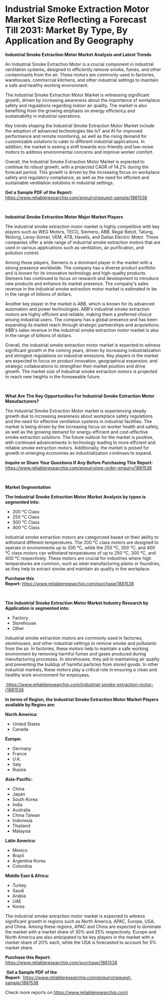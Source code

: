 <p><h1>Industrial Smoke Extraction Motor Market Size Reflecting a Forecast Till 2031: Market By Type, By Application and By Geography</h1></p><p><strong>Industrial Smoke Extraction Motor Market Analysis and Latest Trends</strong></p>
<p><p>An Industrial Smoke Extraction Motor is a crucial component in industrial ventilation systems, designed to efficiently remove smoke, fumes, and other contaminants from the air. These motors are commonly used in factories, warehouses, commercial kitchens, and other industrial settings to maintain a safe and healthy working environment.</p><p>The Industrial Smoke Extraction Motor Market is witnessing significant growth, driven by increasing awareness about the importance of workplace safety and regulations regarding indoor air quality. The market is also benefiting from the growing emphasis on energy efficiency and sustainability in industrial operations.</p><p>Key trends shaping the Industrial Smoke Extraction Motor Market include the adoption of advanced technologies like IoT and AI for improved performance and remote monitoring, as well as the rising demand for customizable solutions to cater to different industrial applications. In addition, the market is seeing a shift towards eco-friendly and low-noise motors to address environmental concerns and improve worker comfort.</p><p>Overall, the Industrial Smoke Extraction Motor Market is expected to continue its robust growth, with a projected CAGR of 14.2% during the forecast period. This growth is driven by the increasing focus on workplace safety and regulatory compliance, as well as the need for efficient and sustainable ventilation solutions in industrial settings.</p></p>
<p><strong>Get a Sample PDF of the Report:&nbsp;</strong> <a href="https://www.reliableresearchiq.com/enquiry/request-sample/1881538">https://www.reliableresearchiq.com/enquiry/request-sample/1881538</a></p>
<p>&nbsp;</p>
<p><strong>Industrial Smoke Extraction Motor Major Market Players</strong></p>
<p><p>The industrial smoke extraction motor market is highly competitive with key players such as WEG Motors, TECO, Siemens, ABB, Regal Beloit, Tatung, Wolong, Leroy-Somer, VEM, ATB, Havells, and Dalian Electric Motor. These companies offer a wide range of industrial smoke extraction motors that are used in various applications such as ventilation, air purification, and pollution control.</p><p>Among these players, Siemens is a dominant player in the market with a strong presence worldwide. The company has a diverse product portfolio and is known for its innovative technology and high-quality products. Siemens has continued to focus on research and development to introduce new products and enhance its market presence. The company's sales revenue in the industrial smoke extraction motor market is estimated to be in the range of billions of dollars.</p><p>Another key player in the market is ABB, which is known for its advanced automation and power technologies. ABB's industrial smoke extraction motors are highly efficient and reliable, making them a preferred choice among industrial users. The company has a global presence and has been expanding its market reach through strategic partnerships and acquisitions. ABB's sales revenue in the industrial smoke extraction motor market is also in the range of billions of dollars.</p><p>Overall, the industrial smoke extraction motor market is expected to witness significant growth in the coming years, driven by increasing industrialization and stringent regulations on industrial emissions. Key players in the market are expected to focus on product innovation, geographical expansion, and strategic collaborations to strengthen their market position and drive growth. The market size of industrial smoke extraction motors is projected to reach new heights in the foreseeable future.</p></p>
<p>&nbsp;</p>
<p><strong>What Are The Key Opportunities For Industrial Smoke Extraction Motor Manufacturers?</strong></p>
<p><p>The Industrial Smoke Extraction Motor market is experiencing steady growth due to increasing awareness about workplace safety regulations and the need for effective ventilation systems in industrial facilities. The market is being driven by the increasing focus on worker health and safety, as well as the growing demand for energy-efficient and cost-effective smoke extraction solutions. The future outlook for the market is positive, with continued advancements in technology leading to more efficient and reliable smoke extraction motors. Additionally, the market is poised for growth in emerging economies as industrialization continues to expand.</p></p>
<p><strong>Inquire or Share Your Questions If Any Before Purchasing This Report:</strong> <a href="https://www.reliableresearchiq.com/enquiry/pre-order-enquiry/1881538">https://www.reliableresearchiq.com/enquiry/pre-order-enquiry/1881538</a></p>
<p>&nbsp;</p>
<p><strong>Market Segmentation</strong></p>
<p><strong>The Industrial Smoke Extraction Motor Market Analysis by types is segmented into:</strong></p>
<p><ul><li>200 °C Class</li><li>250 °C Class</li><li>300 °C Class</li><li>400 °C Class</li></ul></p>
<p><p>Industrial smoke extraction motors are categorized based on their ability to withstand different temperatures. The 200 °C class motors are designed to operate in environments up to 200 °C, while the 250 °C, 300 °C, and 400 °C class motors can withstand temperatures of up to 250 °C, 300 °C, and 400 °C respectively. These motors are crucial for industries where high temperatures are common, such as steel manufacturing plants or foundries, as they help to extract smoke and maintain air quality in the workplace.</p></p>
<p><strong>Purchase this Report:&nbsp;</strong><a href="https://www.reliableresearchiq.com/purchase/1881538">https://www.reliableresearchiq.com/purchase/1881538</a></p>
<p>&nbsp;</p>
<p><strong>The Industrial Smoke Extraction Motor Market Industry Research by Application is segmented into:</strong></p>
<p><ul><li>Factory</li><li>Storehouse</li><li>Other</li></ul></p>
<p><p>Industrial smoke extraction motors are commonly used in factories, storehouses, and other industrial settings to remove smoke and pollutants from the air. In factories, these motors help to maintain a safe working environment by removing harmful fumes and gases produced during manufacturing processes. In storehouses, they aid in maintaining air quality and preventing the buildup of harmful particles from stored goods. In other industrial markets, these motors play a critical role in ensuring a clean and healthy work environment for employees.</p></p>
<p><a href="https://www.reliableresearchiq.com/industrial-smoke-extraction-motor-r1881538">&nbsp;https://www.reliableresearchiq.com/industrial-smoke-extraction-motor-r1881538</a></p>
<p><strong>In terms of Region, the Industrial Smoke Extraction Motor Market Players available by Region are:</strong></p>
<p>
    <p> <strong> North America: </strong>
        <ul>
            <li>United States</li>
            <li>Canada</li>
        </ul>
        </p> 
    <p> <strong> Europe: </strong>
        <ul>
            <li>Germany</li>
            <li>France</li>
            <li>U.K.</li>
            <li>Italy</li>
            <li>Russia</li>
        </ul>
        </p> 
    <p> <strong> Asia-Pacific: </strong>
        <ul>
            <li>China</li>
            <li>Japan</li>
            <li>South Korea</li>
            <li>India</li>
            <li>Australia</li>
            <li>China Taiwan</li>
            <li>Indonesia</li>
            <li>Thailand</li>
            <li>Malaysia</li>
        </ul>
        </p> 
    <p> <strong> Latin America: </strong>
        <ul>
            <li>Mexico</li>
            <li>Brazil</li>
            <li>Argentina Korea</li>
            <li>Colombia</li>
        </ul>
        </p> 
    <p> <strong> Middle East & Africa: </strong>
        <ul>
            <li>Turkey</li>
            <li>Saudi</li>
            <li>Arabia</li>
            <li>UAE</li>
            <li>Korea</li>
        </ul>
    </p>
    </p>
<p><p>The industrial smoke extraction motor market is expected to witness significant growth in regions such as North America, APAC, Europe, USA, and China. Among these regions, APAC and China are expected to dominate the market with a market share of 30% and 25% respectively. Europe and North America are also anticipated to be key players in the market with a market share of 20% each, while the USA is forecasted to account for 5% market share.</p></p>
<p><strong>Purchase this Report: </strong><a href="https://www.reliableresearchiq.com/purchase/1881538">https://www.reliableresearchiq.com/purchase/1881538</a></p>
<p>&nbsp;<strong>Get a Sample PDF of the Report:&nbsp;&nbsp;</strong><a href="https://www.reliableresearchiq.com/enquiry/request-sample/1881538">https://www.reliableresearchiq.com/enquiry/request-sample/1881538</a></p>
<p><strong></strong></p>
<p>Check more reports on <a href="https://www.reliableresearchiq.com/">https://www.reliableresearchiq.com/</a></p>